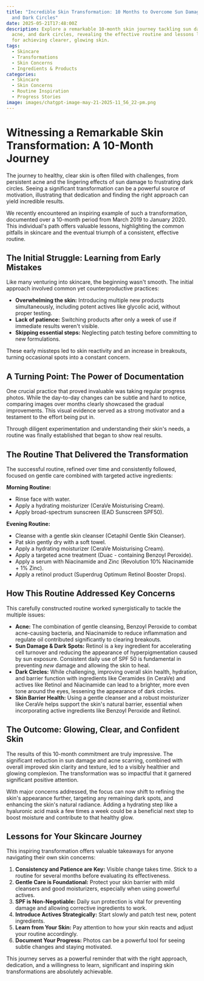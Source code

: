 ```yaml
---
title: "Incredible Skin Transformation: 10 Months to Overcome Sun Damage, Acne,
  and Dark Circles"
date: 2025-05-21T17:48:00Z
description: Explore a remarkable 10-month skin journey tackling sun damage,
  acne, and dark circles, revealing the effective routine and lessons learned
  for achieving clearer, glowing skin.
tags:
  - Skincare
  - Transformations
  - Skin Concerns
  - Ingredients & Products
categories:
  - Skincare
  - Skin Concerns
  - Routine Inspiration
  - Progress Stories
image: images/chatgpt-image-may-21-2025-11_56_22-pm.png
---
```

# Witnessing a Remarkable Skin Transformation: A 10-Month Journey

The journey to healthy, clear skin is often filled with challenges, from persistent acne and the lingering effects of sun damage to frustrating dark circles. Seeing a significant transformation can be a powerful source of motivation, illustrating that dedication and finding the right approach can yield incredible results.

We recently encountered an inspiring example of such a transformation, documented over a 10-month period from March 2019 to January 2020. This individual's path offers valuable lessons, highlighting the common pitfalls in skincare and the eventual triumph of a consistent, effective routine.

## The Initial Struggle: Learning from Early Mistakes

Like many venturing into skincare, the beginning wasn't smooth. The initial approach involved common yet counterproductive practices:

*   **Overwhelming the skin:** Introducing multiple new products simultaneously, including potent actives like glycolic acid, without proper testing.
*   **Lack of patience:** Switching products after only a week of use if immediate results weren't visible.
*   **Skipping essential steps:** Neglecting patch testing before committing to new formulations.

These early missteps led to skin reactivity and an increase in breakouts, turning occasional spots into a constant concern.

## A Turning Point: The Power of Documentation

One crucial practice that proved invaluable was taking regular progress photos. While the day-to-day changes can be subtle and hard to notice, comparing images over months clearly showcased the gradual improvements. This visual evidence served as a strong motivator and a testament to the effort being put in.

Through diligent experimentation and understanding their skin's needs, a routine was finally established that began to show real results.

## The Routine That Delivered the Transformation

The successful routine, refined over time and consistently followed, focused on gentle care combined with targeted active ingredients:

**Morning Routine:**

*   Rinse face with water.
*   Apply a hydrating moisturizer (CeraVe Moisturising Cream).
*   Apply broad-spectrum sunscreen (EAD Sunscreen SPF50).

**Evening Routine:**

*   Cleanse with a gentle skin cleanser (Cetaphil Gentle Skin Cleanser).
*   Pat skin gently dry with a soft towel.
*   Apply a hydrating moisturizer (CeraVe Moisturising Cream).
*   Apply a targeted acne treatment (Duac - containing Benzoyl Peroxide).
*   Apply a serum with Niacinamide and Zinc (Revolution 10% Niacinamide + 1% Zinc).
*   Apply a retinol product (Superdrug Optimum Retinol Booster Drops).

## How This Routine Addressed Key Concerns

This carefully constructed routine worked synergistically to tackle the multiple issues:

*   **Acne:** The combination of gentle cleansing, Benzoyl Peroxide to combat acne-causing bacteria, and Niacinamide to reduce inflammation and regulate oil contributed significantly to clearing breakouts.
*   **Sun Damage & Dark Spots:** Retinol is a key ingredient for accelerating cell turnover and reducing the appearance of hyperpigmentation caused by sun exposure. Consistent daily use of SPF 50 is fundamental in preventing *new* damage and allowing the skin to heal.
*   **Dark Circles:** While challenging, improving overall skin health, hydration, and barrier function with ingredients like Ceramides (in CeraVe) and actives like Retinol and Niacinamide can lead to a brighter, more even tone around the eyes, lessening the appearance of dark circles.
*   **Skin Barrier Health:** Using a gentle cleanser and a robust moisturizer like CeraVe helps support the skin's natural barrier, essential when incorporating active ingredients like Benzoyl Peroxide and Retinol.

## The Outcome: Glowing, Clear, and Confident Skin

The results of this 10-month commitment are truly impressive. The significant reduction in sun damage and acne scarring, combined with overall improved skin clarity and texture, led to a visibly healthier and glowing complexion. The transformation was so impactful that it garnered significant positive attention.

With major concerns addressed, the focus can now shift to refining the skin's appearance further, targeting any remaining dark spots, and enhancing the skin's natural radiance. Adding a hydrating step like a hyaluronic acid mask a few times a week could be a beneficial next step to boost moisture and contribute to that healthy glow.

## Lessons for Your Skincare Journey

This inspiring transformation offers valuable takeaways for anyone navigating their own skin concerns:

1.  **Consistency and Patience are Key:** Visible change takes time. Stick to a routine for several months before evaluating its effectiveness.
2.  **Gentle Care is Foundational:** Protect your skin barrier with mild cleansers and good moisturizers, especially when using powerful actives.
3.  **SPF is Non-Negotiable:** Daily sun protection is vital for preventing damage and allowing corrective ingredients to work.
4.  **Introduce Actives Strategically:** Start slowly and patch test new, potent ingredients.
5.  **Learn from Your Skin:** Pay attention to how your skin reacts and adjust your routine accordingly.
6.  **Document Your Progress:** Photos can be a powerful tool for seeing subtle changes and staying motivated.

This journey serves as a powerful reminder that with the right approach, dedication, and a willingness to learn, significant and inspiring skin transformations are absolutely achievable.
